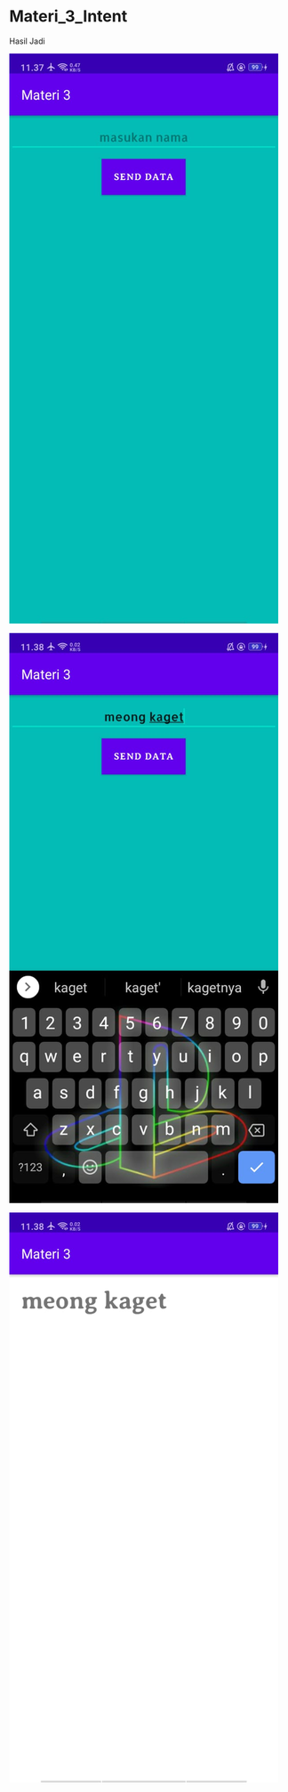 # Materi_3_Intent

Hasil Jadi

![Alt Text](https://github.com/Tio304/Materi_3_Intent/blob/master/WhatsApp%20Image%202021-02-09%20at%2011.38.52%20(2).jpeg)

![Alt Text](https://github.com/Tio304/Materi_3_Intent/blob/master/WhatsApp%20Image%202021-02-09%20at%2011.38.52%20(3).jpeg)

![Alt Text](https://github.com/Tio304/Materi_3_Intent/blob/master/WhatsApp%20Image%202021-02-09%20at%2011.38.52%20(4).jpeg)
